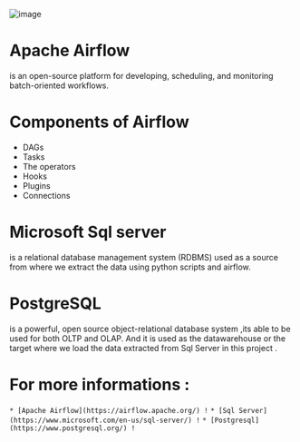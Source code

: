 ![image](https://user-images.githubusercontent.com/108592629/234983588-d97ae24d-93fd-4dd9-bcbb-561d27d145b4.png)
# Apache Airflow
 is an open-source platform for developing, scheduling, and monitoring batch-oriented workflows.

# Components of Airflow

* DAGs
* Tasks
* The operators
* Hooks
* Plugins
* Connections

# Microsoft Sql server
is a relational database management system (RDBMS) used as a source from where we extract the data using python scripts and airflow.

# PostgreSQL 
is a powerful, open source object-relational database system ,its able to be used for both OLTP and OLAP. And it is used as the datawarehouse or the target where we load the data extracted from Sql Server in this project .

# For more informations :
`* [Apache Airflow](https://airflow.apache.org/) !`
`* [Sql Server](https://www.microsoft.com/en-us/sql-server/) !`
`* [Postgresql](https://www.postgresql.org/) !`


